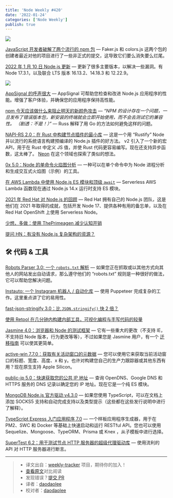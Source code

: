 ```yaml
---
title: 'Node Weekly #420'
date: '2022-01-24'
categories: ['Node Weekly']
publish: true
---
```


![](https://res.cloudinary.com/cpress/image/upload/w_1280,e_sharpen:60/atob1apx6ssqgdj3e7bg.jpg)

<!--以上是预览信息，图片一张或限制百字左右，前者优先-->
<!-- more -->

[JavaScript 开发者破解了两个流行的 npm 包](https://nodeweekly.com/link/118370/web "www.theregister.com") — Faker.js 和 colors.js 这两个包的创建者最近对他的项目进行了一些非正式的提交，这导致它们要么消失要么烂尾。

[2022 年 1 月 10 日 Node.js 更新](https://nodeweekly.com/link/118374/web "nodejs.org") — 更新了很多主要版本，以解决一些漏洞。有 Node 17.3.1，以及联合 LTS 版本 16.13.2、14.18.3 和 12.22.9。

![](https://copm.s3.amazonaws.com/1eddf7b4.png)

[AppSignal 的呼声很大](https://nodeweekly.com/link/118379/web "www.appsignal.com") — AppSignal 可帮助您检查和改进 Node.js 应用程序的性能。增强了客户体验，并确保您的应用程序保持高性能。

[npm 今天应该做什么来阻止明天的新颜色攻击](https://nodeweekly.com/link/118380/web "research.swtch.com") — _“NPM 的设计存在一个问题，一旦发布了错误版本包，新安装的终端就会立即开始使用，而不会去测试它的兼容性。 （剧透：不是！）”_ — Russ 解释了用 Go 的方法如何避免这样的问题。

[NAPI-RS 2.0：在 Rust 中构建节点插件的最小库](https://nodeweekly.com/link/118381/web "napi.rs") — 这是一个用 “Rustify” Node 并以流行的系统语言构建预编译的 Node.js 插件的好方法。 v2 引入了一个新的宏 API，用于在 Rust 中定义 JS 值，并使 Rust 代码更容易编写。现在还支持异步函数，这太棒了。 [Neon](https://nodeweekly.com/link/118382/web) 在这个领域也探索了类似的想法。

[0x 5.0：Node 的单命令火焰图分析](https://nodeweekly.com/link/118383/web "github.com") — 一种可以在单个命令中为 Node 进程分析和生成交互式火焰图（示例）的工具。

[在 AWS Lambda 中使用 Node.js ES 模块和顶级 `await`](https://nodeweekly.com/link/118387/web "aws.amazon.com") — Serverless AWS Lambda 函数现在通过 Node.js 14.x 运行时支持 ES 模块。

[2021 年 Red Hat 对 Node.js 的回顾](https://nodeweekly.com/link/118388/web "developers.redhat.com") — Red Hat 拥有自己的 Node.js 团队，这是他们在 2021 年取得的成就，包括开发 Node 17、提供各种有用的备忘单，以及在 Red Hat OpenShift 上使用 Serverless Node。

[少想，多做：使用 ThePrimeagen 减少认知开销](https://nodeweekly.com/link/118390/web "about.sourcegraph.com")

[提问 HN：有没有 Node.js 复杂架构的资源？](https://nodeweekly.com/link/118391/web)  

## 🛠 代码 & 工具

[Robots Parser 3.0: 一个 `robots.txt` 解析](https://nodeweekly.com/link/118392/web "github.com") — 如果您正在抓取或以其他方式向其他人的网站发出自动请求，那么遵守他们的 “robots.txt” 规则是一种很好的做法，它可以帮助您解决问题。

[Instauto: 一个 Instagram 机器人 / 自动化库](https://nodeweekly.com/link/118393/web "github.com") — 使用 Puppeteer 完成复杂的工作。这里重点讲了它的易用性。

[fast-json-stringify 3.0：比 `JSON.stringify()` 快 2 倍？](https://nodeweekly.com/link/118394/web "github.com")

[使用 Retool 在几分钟内构建内部工具，可视化编程与手写代码的较量](https://nodeweekly.com/link/118395/web "retool.com")

[Jasmine 4.0：浏览器和 Node 的测试框架](https://nodeweekly.com/link/118396/web "github.com") — 它有一些重大的更改（不支持 IE，不支持旧 Node 版本，行为更改等等），不过如果您是 Jasmine 用户，有一个 [迁移指南](https://nodeweekly.com/link/118397/web) 可以使其更简单。

[active-win 7.7.0：获取有关活动窗口的元数据](https://nodeweekly.com/link/118398/web "github.com") — 您可以使用它来获取当前活动窗口的标题、宽度、高度、x 和 y。也许对构建您自己的生产力跟踪器或其他东西有用？现在原生支持 Apple Silicon。

[public-ip 5.0：快速获取您的公共 IP 地址](https://nodeweekly.com/link/118399/web "github.com") — 查询 OpenDNS、Google DNS 和 HTTPS 服务的 DNS 记录以确定您的 IP 地址。现在它是一个纯 ES 模块。

[MongoDB Node.js 官方驱动 v4.3.0](https://nodeweekly.com/link/118400/web "github.com") — 如果您使用 TypeScript，可以在文档上添加 SOCKS5 支持和自动完成支持以及类型提示（这些都在这些发行说明中进行了解释）。

[TypeScript Express 入门应用程序 7.0](https://nodeweekly.com/link/118401/web "github.com") — 一个样板应用程序生成器，用于在 PM2、SWC 和 Docker 等基础上快速启动和运行 RESTful API。您也可以使用 Sequelize、Mongoose、TypeORM、Prisma 或 Knex ，从子模板中进行选择。

[SuperTest 6.2：用于测试节点 HTTP 服务器的超级代理驱动库](https://nodeweekly.com/link/118402/web "github.com") — 使用流利的 API 对 HTTP 服务器进行断言。

---
> * 译文出自：[weekly-tracker](https://github.com/FEDarling/weekly-tracker) 项目，期待你的加入！
> * [查看原文](https://nodeweekly.com/issues/420)对比阅读
> * 发现错误？[提交 PR](https://github.com/FEDarling/weekly-tracker/blob/main/weeklys/node_weekly/420)
> * 译者：[daodaolee](https://github.com/daodaolee)
> * 校对者：[daodaolee](https://github.com/daodaolee)

